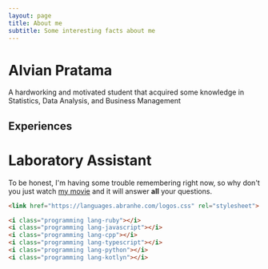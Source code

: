 ```yaml
---
layout: page
title: About me
subtitle: Some interesting facts about me
---
```


# Alvian Pratama
A hardworking and motivated student that acquired some knowledge in Statistics, Data Analysis, and Business Management



## Experiences

# Laboratory Assistant 

To be honest, I'm having some trouble remembering right now, so why don't you just watch [my movie](https://en.wikipedia.org/wiki/The_Princess_Bride_%28film%29) and it will answer **all** your questions.


```html
<link href="https://languages.abranhe.com/logos.css" rel="stylesheet">
```

```html
<i class="programming lang-ruby"></i>
<i class="programming lang-javascript"></i>
<i class="programming lang-cpp"></i>
<i class="programming lang-typescript"></i>
<i class="programming lang-python"></i>
<i class="programming lang-kotlyn"></i>
```
